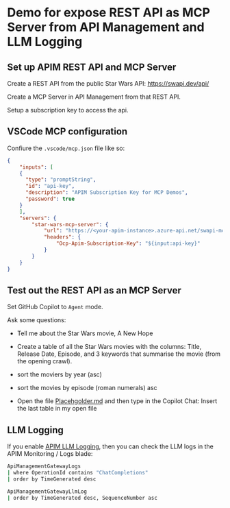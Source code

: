 # Demo for expose REST API as MCP Server from API Management and LLM Logging

## Set up APIM REST API and MCP Server

Create a REST API from the public Star Wars API: https://swapi.dev/api/

Create a MCP Server in API Management from that REST API.

Setup a subscription key to access the api.

## VSCode MCP configuration

Confiure the `.vscode/mcp.json` file like so:

```json
{
    "inputs": [
    {
      "type": "promptString",
      "id": "api-key",
      "description": "APIM Subscription Key for MCP Demos",
      "password": true
    }
    ],
    "servers": {
        "star-wars-mcp-server": {
            "url": "https://<your-apim-instance>.azure-api.net/swapi-mcp/sse",
            "headers": {
                "Ocp-Apim-Subscription-Key": "${input:api-key}"
            }
        }
    }
}
```

## Test out the REST API as an MCP Server

Set GitHub Copilot to `Agent` mode.

Ask some questions:

* Tell me about the Star Wars movie, A New Hope
* Create a table of all the Star Wars movies with the columns: Title, Release Date, Episode, and 3 keywords that summarise the movie (from the opening crawl).
* sort the moviers by year (asc)
* sort the movies by episode (roman numerals) asc

* Open the file [Placehgolder.md](Placeholder.md) and then type in the Copilot Chat: Insert the last table in my open file

## LLM Logging

If you enable [APIM LLM Logging](https://learn.microsoft.com/en-us/azure/api-management/api-management-howto-llm-logs), then you can check the LLM logs in the APIM Monitoring / Logs blade:

```sh
ApiManagementGatewayLogs
| where OperationId contains "ChatCompletions"
| order by TimeGenerated desc

ApiManagementGatewayLlmLog
| order by TimeGenerated desc, SequenceNumber asc
```
